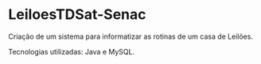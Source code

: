 # LeiloesTDSat-Senac

Criação de um sistema para informatizar as rotinas de um casa de Leilões.

Tecnologias utilizadas: Java e MySQL.
